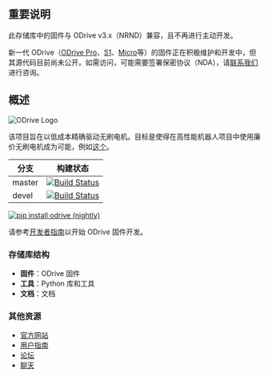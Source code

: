 ## 重要说明

此存储库中的固件与 ODrive v3.x（NRND）兼容，且不再进行主动开发。

新一代 ODrive（[ODrive Pro](https://odriverobotics.com/shop/odrive-pro)、[S1](https://odriverobotics.com/shop/odrive-s1)、[Micro](https://odriverobotics.com/shop/odrive-micro)等）的固件正在积极维护和开发中，但其源代码目前尚未公开。如需访问，可能需要签署保密协议（NDA），请[联系我们](mailto:info@odriverobotics.com)进行咨询。

## 概述

![ODrive Logo](https://static1.squarespace.com/static/58aff26de4fcb53b5efd2f02/t/59bf2a7959cc6872bd68be7e/1505700483663/Odrive+logo+plus+text+black.png?format=1000w)

该项目旨在以低成本精确驱动无刷电机。目标是使得在高性能机器人项目中使用廉价无刷电机成为可能，例如[这个](https://www.youtube.com/watch?v=WT4E5nb3KtY)。

| 分支 | 构建状态 |
|------|----------|
| master | [![Build Status](https://travis-ci.org/madcowswe/ODrive.png?branch=master)](https://travis-ci.org/madcowswe/ODrive) |
| devel  | [![Build Status](https://travis-ci.org/madcowswe/ODrive.png?branch=devel)](https://travis-ci.org/madcowswe/ODrive) |

[![pip install odrive (nightly)](https://github.com/madcowswe/ODrive/workflows/pip%20install%20odrive%20(nightly)/badge.svg)](https://github.com/madcowswe/ODrive/actions?query=workflow%3A%22pip+install+odrive+%28nightly%29%22)

请参考[开发者指南](https://docs.odriverobotics.com/v/latest/developer-guide.html#)以开始 ODrive 固件开发。

### 存储库结构
 * **固件**：ODrive 固件
 * **工具**：Python 库和工具
 * **文档**：文档

### 其他资源

 * [官方网站](https://www.odriverobotics.com/)
 * [用户指南](https://docs.odriverobotics.com/)
 * [论坛](https://discourse.odriverobotics.com/)
 * [聊天](https://discourse.odriverobotics.com/t/come-chat-with-us/281)
